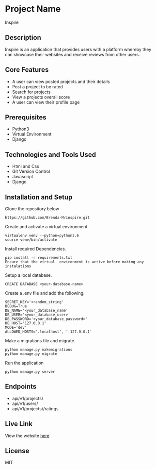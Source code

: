 # Project Name

Inspire

## Description

Inspire is an application that provides users with a platform whereby they can showcase their websites and  receive reviews from other users. 

## Core Features

<ul>
<li>A user can view posted projects and their details</li>
<li>Post a project to be rated</li>
<li>Search for projects</li>
<li>View a projects overall score</li>
<li>A user can view their profile page</li>

</ul>


## Prerequisites

<ul>
<li>Python3</li>
<li>Virtual Environment</li>
<li>Django </li>
</ul>

## Technologies and Tools Used

<ul>
<li>Html and Css </li>
<li>Git Version Control</li>
<li>Javascript </li>
<li>Django</li>
</ul>

## Installation and Setup

Clone the repository below

  `https://github.com/Brenda-M/inspire.git`

Create and activate a virtual environment. 

  ```
  virtualenv venv --python=python3.6
  source venv/bin/activate

  ```

Install required Dependencies.

  ```
  pip install -r requirements.txt
  Ensure that the virtual  environment is active before making any instalations
  ```

Setup a local database.

  ```
  CREATE DATABASE <your-database-name>

  ```

Create a .env file and add the following.

  ```
  SECRET_KEY='<random_string'
  DEBUG=True
  DB_NAME='<your_database_name'
  DB_USER='<your_database_user>'
  DB_PASSWORD='<your_database_password>'
  DB_HOST='127.0.0.1'
  MODE='dev'
  ALLOWED_HOSTS='.localhost', '.127.0.0.1'
  
  ```

Make a migrations file and migrate.

  ```
  python manage.py makemigrations
  python manage.py migrate

  ```

Run the application

  `python manage.py server`

## Endpoints
   <ul>
  <li>api/v1/projects/</li>
  <li>api/v1/users/</li>
  <li>api/v1/projects/<int:pk>/ratings</li>
  </ul>


## Live Link

View the website <a href="https://inspire-an-awwward-clone.herokuapp.com/">here</a>

## License

 MIT
